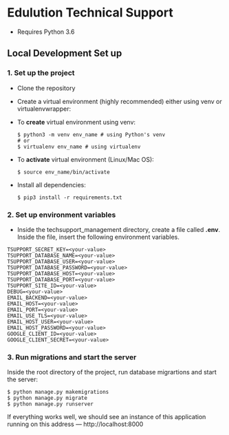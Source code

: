 # Edulution Technical Support
- Requires Python 3.6

## Local Development Set up

### 1. Set up the project
- Clone the repository

- Create a virtual environment (highly recommended) either using venv or virtualenvwrapper:
- To **create** virtual environment using venv:
    ```Shell
    $ python3 -m venv env_name # using Python's venv
    # or
    $ virtualenv env_name # using virtualenv
    ``` 
- To **activate** virtual environment (Linux/Mac OS):
    ```Shell
    $ source env_name/bin/activate
    ``` 

- Install all dependencies:
    ```Shell
    $ pip3 install -r requirements.txt
    ``` 

### 2. Set up environment variables
- Inside the techsupport_management directory, create a file called **.env**. Inside the file, insert the following environment variables.
```
TSUPPORT_SECRET_KEY=<your-value>
TSUPPORT_DATABASE_NAME=<your-value>
TSUPPORT_DATABASE_USER=<your-value>
TSUPPORT_DATABASE_PASSWORD=<your-value>
TSUPPORT_DATABASE_HOST=<your-value>
TSUPPORT_DATABASE_PORT=<your-value>
TSUPPORT_SITE_ID=<your-value>
DEBUG=<your-value>
EMAIL_BACKEND=<your-value>
EMAIL_HOST=<your-value>
EMAIL_PORT=<your-value>
EMAIL_USE_TLS=<your-value>
EMAIL_HOST_USER=<your-value>
EMAIL_HOST_PASSWORD=<your-value>
GOOGLE_CLIENT_ID=<your-value>
GOOGLE_CLIENT_SECRET=<your-value>
```


### 3. Run migrations and start the server
Inside the root directory of the project, run database migrartions and start the server:
```Shell
$ python manage.py makemigrations
$ python manage.py migrate
$ python manage.py runserver
``` 

If everything works well, we should see an instance of this application running on this address — http://localhost:8000
